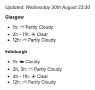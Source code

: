 *Updated: Wednesday 30th August 23:30*

**Glasgow**

* 1h: :partly_sunny: Partly Cloudy
* 2h - 11h: :sunny: Clear
* 12h: :partly_sunny: Partly Cloudy

**Edinburgh**

* 1h: :cloud: Cloudy
* 2h, 3h: :partly_sunny: Partly Cloudy
* 4h - 11h: :sunny: Clear
* 12h: :partly_sunny: Partly Cloudy

